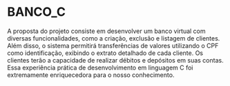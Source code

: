 # BANCO_C
A proposta do projeto consiste em desenvolver um banco virtual com diversas funcionalidades, como a criação, exclusão e listagem de clientes. Além disso, o sistema permitirá transferências de valores utilizando o CPF como identificação, exibindo o extrato detalhado de cada cliente. Os clientes terão a capacidade de realizar débitos e depósitos em suas contas. 
Essa experiência prática de desenvolvimento em linguagem C foi extremamente enriquecedora para o nosso conhecimento.
